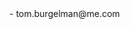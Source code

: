 <TomBurgelman>
- tom.burgelman@me.com

<Github voor codes op te slaan van projecten en van codes voor bots>
